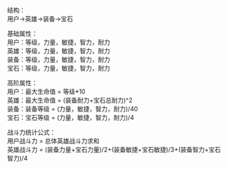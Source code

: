 结构：  
用户->英雄->装备->宝石 

基础属性：  
用户：等级，力量，敏捷，智力，耐力  
英雄：等级，力量，敏捷，智力，耐力  
装备：等级，力量，敏捷，智力，耐力  
宝石：等级，力量，敏捷，智力，耐力  

高阶属性：  
用户：最大生命值 = 等级*10  
英雄：最大生命值 = (装备耐力+宝石总耐力)^2  
装备：装备等级 = (力量，敏捷，智力，耐力)/40  
宝石：宝石等级 = (力量，敏捷，智力，耐力)/4  

战斗力统计公式：  
用户战斗力 = 总体英雄战斗力求和  
英雄战斗力 = (装备力量+宝石力量)/2+(装备敏捷+宝石敏捷)/3+(装备智力+宝石智力)/4  
